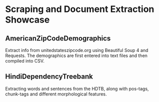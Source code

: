 # Scraping and Document Extraction Showcase

## AmericanZipCodeDemographics 
Extract info from unitedstateszipcode.org using Beautiful Soup 4 and Requests. The demographics are first entered into text files and then compiled into CSV. 

## HindiDependencyTreebank
Extracting words and sentences from the HDTB, along with pos-tags, chunk-tags and different morphological features. 


